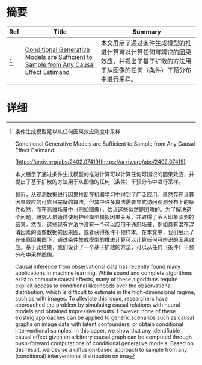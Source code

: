 # 摘要

| Ref | Title | Summary |
| --- | --- | --- |
| [^1] | [Conditional Generative Models are Sufficient to Sample from Any Causal Effect Estimand](https://arxiv.org/abs/2402.07419) | 本文展示了通过条件生成模型的推进计算可以计算任何可辨识的因果效应，并提出了基于扩散的方法用于从图像的任何（条件）干预分布中进行采样。 |

# 详细

[^1]: 条件生成模型足以从任何因果效应测度中采样

    Conditional Generative Models are Sufficient to Sample from Any Causal Effect Estimand

    [https://arxiv.org/abs/2402.07419](https://arxiv.org/abs/2402.07419)

    本文展示了通过条件生成模型的推进计算可以计算任何可辨识的因果效应，并提出了基于扩散的方法用于从图像的任何（条件）干预分布中进行采样。

    

    最近，从观测数据进行因果推断在机器学习中得到了广泛应用。虽然存在计算因果效应的可靠且完备的算法，但其中许多算法需要显式访问观测分布上的条件似然，而在高维场景中（例如图像），估计这些似然是困难的。为了解决这个问题，研究人员通过使用神经模型模拟因果关系，并取得了令人印象深刻的结果。然而，这些现有方法中没有一个可以应用于通用场景，例如具有潜在混淆因素的图像数据的因果图，或者获得条件干预样本。在本文中，我们展示了在任意因果图下，通过条件生成模型的推进计算可以计算任何可辨识的因果效应。基于此结果，我们设计了一个基于扩散的方法，可以从任何（条件）干预分布中采样图像。

    Causal inference from observational data has recently found many applications in machine learning. While sound and complete algorithms exist to compute causal effects, many of these algorithms require explicit access to conditional likelihoods over the observational distribution, which is difficult to estimate in the high-dimensional regime, such as with images. To alleviate this issue, researchers have approached the problem by simulating causal relations with neural models and obtained impressive results. However, none of these existing approaches can be applied to generic scenarios such as causal graphs on image data with latent confounders, or obtain conditional interventional samples. In this paper, we show that any identifiable causal effect given an arbitrary causal graph can be computed through push-forward computations of conditional generative models. Based on this result, we devise a diffusion-based approach to sample from any (conditional) interventional distribution on ima
    

